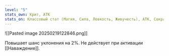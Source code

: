 ```yaml
---
level: "5"
stats_own: Крит, АТК
stats_on: Классовый стат (Магия, Сила, Ловкость, Живучесть), АТК, Сокращение CD
---
```

![[Pasted image 20250219122846.png]]

Повышает шанс уклонения на 2%. Не действует при активации [[Наваждение]].

